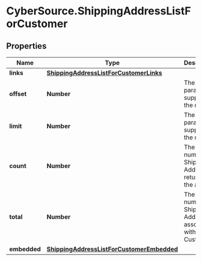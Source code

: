 # CyberSource.ShippingAddressListForCustomer

## Properties
Name | Type | Description | Notes
------------ | ------------- | ------------- | -------------
**links** | [**ShippingAddressListForCustomerLinks**](ShippingAddressListForCustomerLinks.md) |  | [optional] 
**offset** | **Number** | The offset parameter supplied in the request. | [optional] 
**limit** | **Number** | The limit parameter supplied in the request. | [optional] 
**count** | **Number** | The number of Shipping Addresses returned in the array. | [optional] 
**total** | **Number** | The total number of Shipping Addresses associated with the Customer. | [optional] 
**embedded** | [**ShippingAddressListForCustomerEmbedded**](ShippingAddressListForCustomerEmbedded.md) |  | [optional] 



